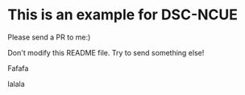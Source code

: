 # This is an example for DSC-NCUE

Please send a PR to me:)

Don't modify this README file. Try to send something else!

Fafafa

lalala
